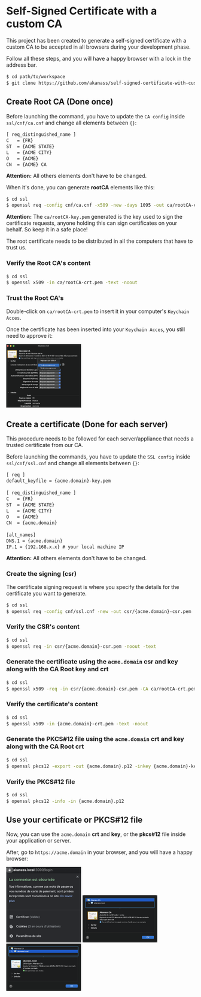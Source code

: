# Self-Signed Certificate with a custom CA

This project has been created to generate a self-signed certificate with a custom CA to be accepted in all browsers during your development phase.

Follow all these steps, and you will have a happy browser with a lock in the address bar.

```bash
$ cd path/to/workspace
$ git clone https://github.com/akanass/self-signed-certificate-with-custom-ca.git | git@github.com:akanass/self-signed-certificate-with-custom-ca.git
```

## Create Root CA (Done once)

Before launching the command, you have to update the `CA config` inside `ssl/cnf/ca.cnf` and change all elements between `{}`:

```
[ req_distinguished_name ]
C   = {FR}
ST  = {ACME STATE}
L   = {ACME CITY}
O   = {ACME}
CN  = {ACME} CA
```
**Attention:** All others elements don't have to be changed.

When it's done, you can generate **rootCA** elements like this:

```bash
$ cd ssl
$ openssl req -config cnf/ca.cnf -x509 -new -days 1095 -out ca/rootCA-crt.pem
```

**Attention:** The `ca/rootCA-key.pem` generated is the key used to sign the certificate requests, anyone holding this can sign certificates on your behalf. So keep it in a safe place!

The root certificate needs to be distributed in all the computers that have to trust us.

### Verify the Root CA's content

```bash
$ cd ssl
$ openssl x509 -in ca/rootCA-crt.pem -text -noout
```

### Trust the Root CA's

Double-click on `ca/rootCA-crt.pem` to insert it in your computer's `Keychain Acces`.

Once the certificate has been inserted into your `Keychain Acces`, you still need to approve it:

<img src="img/rootCA.png" alt="rootCA" width="200" />

## Create a certificate (Done for each server)

This procedure needs to be followed for each server/appliance that needs a trusted certificate from our CA.

Before launching the commands, you have to update the `SSL config` inside `ssl/cnf/ssl.cnf` and change all elements between `{}`:

```
[ req ]
default_keyfile = {acme.domain}-key.pem

[ req_distinguished_name ]
C   = {FR}
ST  = {ACME STATE}
L   = {ACME CITY}
O   = {ACME}
CN  = {acme.domain}

[alt_names]
DNS.1 = {acme.domain}
IP.1 = {192.168.x.x} # your local machine IP
```

**Attention:** All others elements don't have to be changed.

### Create the signing  (csr)

The certificate signing request is where you specify the details for the certificate you want to generate.

```bash
$ cd ssl
$ openssl req -config cnf/ssl.cnf -new -out csr/{acme.domain}-csr.pem
```

### Verify the CSR's content

```bash
$ cd ssl
$ openssl req -in csr/{acme.domain}-csr.pem -noout -text
```

### Generate the certificate using the `acme.domain` csr and key along with the CA Root key and crt

```bash
$ cd ssl
$ openssl x509 -req -in csr/{acme.domain}-csr.pem -CA ca/rootCA-crt.pem -CAkey ca/rootCA-key.pem -CAcreateserial -out {acme.domain}-crt.pem -days 365 -sha512 -extfile cnf/ssl.cnf -extensions v3_req
```

### Verify the certificate's content

```bash
$ cd ssl
$ openssl x509 -in {acme.domain}-crt.pem -text -noout
```

### Generate the PKCS#12 file using the `acme.domain` crt and key along with the CA Root crt

```bash
$ cd ssl
$ openssl pkcs12 -export -out {acme.domain}.p12 -inkey {acme.domain}-key.pem -in {acme.domain}-crt.pem -certfile ca/rootCA-crt.pem
```

### Verify the PKCS#12 file

```bash
$ cd ssl
$ openssl pkcs12 -info -in {acme.domain}.p12
```

## Use your certificate or PKCS#12 file

Now, you can use the `acme.domain` **crt** and **key**, or the **pkcs#12** file inside your application or server.

After, go to `https://acme.domain` in your browser, and you will have a happy browser:

<img src="img/browser.png" alt="browser" width="200" />

<img src="img/ca-trusted.png" alt="browser" width="200" />

<img src="img/crt-validate.png" alt="browser" width="200" />

